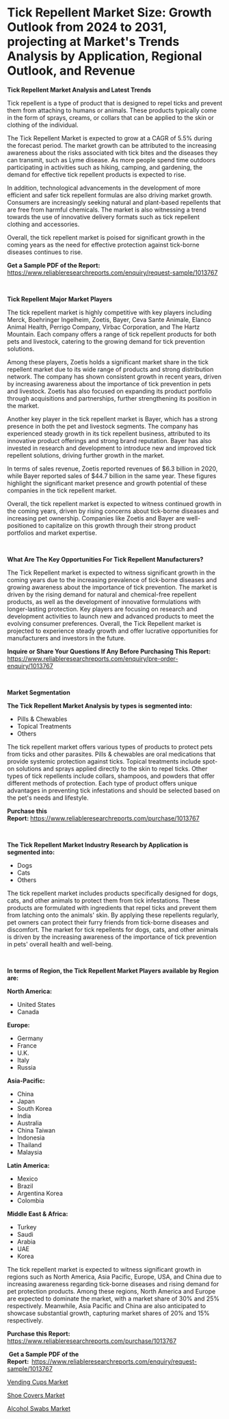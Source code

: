 <p><h1>Tick Repellent Market Size: Growth Outlook from 2024 to 2031, projecting at Market's Trends Analysis by Application, Regional Outlook, and Revenue</h1></p><p><strong>Tick Repellent Market Analysis and Latest Trends</strong></p>
<p><p>Tick repellent is a type of product that is designed to repel ticks and prevent them from attaching to humans or animals. These products typically come in the form of sprays, creams, or collars that can be applied to the skin or clothing of the individual.</p><p>The Tick Repellent Market is expected to grow at a CAGR of 5.5% during the forecast period. The market growth can be attributed to the increasing awareness about the risks associated with tick bites and the diseases they can transmit, such as Lyme disease. As more people spend time outdoors participating in activities such as hiking, camping, and gardening, the demand for effective tick repellent products is expected to rise.</p><p>In addition, technological advancements in the development of more efficient and safer tick repellent formulas are also driving market growth. Consumers are increasingly seeking natural and plant-based repellents that are free from harmful chemicals. The market is also witnessing a trend towards the use of innovative delivery formats such as tick repellent clothing and accessories.</p><p>Overall, the tick repellent market is poised for significant growth in the coming years as the need for effective protection against tick-borne diseases continues to rise.</p></p>
<p><strong>Get a Sample PDF of the Report:&nbsp;</strong> <a href="https://www.reliableresearchreports.com/enquiry/request-sample/1013767">https://www.reliableresearchreports.com/enquiry/request-sample/1013767</a></p>
<p>&nbsp;</p>
<p><strong>Tick Repellent Major Market Players</strong></p>
<p><p>The tick repellent market is highly competitive with key players including Merck, Boehringer Ingelheim, Zoetis, Bayer, Ceva Sante Animale, Elanco Animal Health, Perrigo Company, Virbac Corporation, and The Hartz Mountain. Each company offers a range of tick repellent products for both pets and livestock, catering to the growing demand for tick prevention solutions.</p><p>Among these players, Zoetis holds a significant market share in the tick repellent market due to its wide range of products and strong distribution network. The company has shown consistent growth in recent years, driven by increasing awareness about the importance of tick prevention in pets and livestock. Zoetis has also focused on expanding its product portfolio through acquisitions and partnerships, further strengthening its position in the market.</p><p>Another key player in the tick repellent market is Bayer, which has a strong presence in both the pet and livestock segments. The company has experienced steady growth in its tick repellent business, attributed to its innovative product offerings and strong brand reputation. Bayer has also invested in research and development to introduce new and improved tick repellent solutions, driving further growth in the market.</p><p>In terms of sales revenue, Zoetis reported revenues of $6.3 billion in 2020, while Bayer reported sales of $44.7 billion in the same year. These figures highlight the significant market presence and growth potential of these companies in the tick repellent market.</p><p>Overall, the tick repellent market is expected to witness continued growth in the coming years, driven by rising concerns about tick-borne diseases and increasing pet ownership. Companies like Zoetis and Bayer are well-positioned to capitalize on this growth through their strong product portfolios and market expertise.</p></p>
<p>&nbsp;</p>
<p><strong>What Are The Key Opportunities For Tick Repellent Manufacturers?</strong></p>
<p><p>The Tick Repellent market is expected to witness significant growth in the coming years due to the increasing prevalence of tick-borne diseases and growing awareness about the importance of tick prevention. The market is driven by the rising demand for natural and chemical-free repellent products, as well as the development of innovative formulations with longer-lasting protection. Key players are focusing on research and development activities to launch new and advanced products to meet the evolving consumer preferences. Overall, the Tick Repellent market is projected to experience steady growth and offer lucrative opportunities for manufacturers and investors in the future.</p></p>
<p><strong>Inquire or Share Your Questions If Any Before Purchasing This Report:</strong> <a href="https://www.reliableresearchreports.com/enquiry/pre-order-enquiry/1013767">https://www.reliableresearchreports.com/enquiry/pre-order-enquiry/1013767</a></p>
<p>&nbsp;</p>
<p><strong>Market Segmentation</strong></p>
<p><strong>The Tick Repellent Market Analysis by types is segmented into:</strong></p>
<p><ul><li>Pills & Chewables</li><li>Topical Treatments</li><li>Others</li></ul></p>
<p><p>The tick repellent market offers various types of products to protect pets from ticks and other parasites. Pills & chewables are oral medications that provide systemic protection against ticks. Topical treatments include spot-on solutions and sprays applied directly to the skin to repel ticks. Other types of tick repellents include collars, shampoos, and powders that offer different methods of protection. Each type of product offers unique advantages in preventing tick infestations and should be selected based on the pet's needs and lifestyle.</p></p>
<p><strong>Purchase this Report:&nbsp;</strong><a href="https://www.reliableresearchreports.com/purchase/1013767">https://www.reliableresearchreports.com/purchase/1013767</a></p>
<p>&nbsp;</p>
<p><strong>The Tick Repellent Market Industry Research by Application is segmented into:</strong></p>
<p><ul><li>Dogs</li><li>Cats</li><li>Others</li></ul></p>
<p><p>The tick repellent market includes products specifically designed for dogs, cats, and other animals to protect them from tick infestations. These products are formulated with ingredients that repel ticks and prevent them from latching onto the animals' skin. By applying these repellents regularly, pet owners can protect their furry friends from tick-borne diseases and discomfort. The market for tick repellents for dogs, cats, and other animals is driven by the increasing awareness of the importance of tick prevention in pets' overall health and well-being.</p></p>
<p>&nbsp;</p>
<p><strong>In terms of Region, the Tick Repellent Market Players available by Region are:</strong></p>
<p>
    <p> <strong> North America: </strong>
        <ul>
            <li>United States</li>
            <li>Canada</li>
        </ul>
        </p> 
    <p> <strong> Europe: </strong>
        <ul>
            <li>Germany</li>
            <li>France</li>
            <li>U.K.</li>
            <li>Italy</li>
            <li>Russia</li>
        </ul>
        </p> 
    <p> <strong> Asia-Pacific: </strong>
        <ul>
            <li>China</li>
            <li>Japan</li>
            <li>South Korea</li>
            <li>India</li>
            <li>Australia</li>
            <li>China Taiwan</li>
            <li>Indonesia</li>
            <li>Thailand</li>
            <li>Malaysia</li>
        </ul>
        </p> 
    <p> <strong> Latin America: </strong>
        <ul>
            <li>Mexico</li>
            <li>Brazil</li>
            <li>Argentina Korea</li>
            <li>Colombia</li>
        </ul>
        </p> 
    <p> <strong> Middle East & Africa: </strong>
        <ul>
            <li>Turkey</li>
            <li>Saudi</li>
            <li>Arabia</li>
            <li>UAE</li>
            <li>Korea</li>
        </ul>
    </p>
    </p>
<p><p>The tick repellent market is expected to witness significant growth in regions such as North America, Asia Pacific, Europe, USA, and China due to increasing awareness regarding tick-borne diseases and rising demand for pet protection products. Among these regions, North America and Europe are expected to dominate the market, with a market share of 30% and 25% respectively. Meanwhile, Asia Pacific and China are also anticipated to showcase substantial growth, capturing market shares of 20% and 15% respectively.</p></p>
<p><strong>Purchase this Report: </strong><a href="https://www.reliableresearchreports.com/purchase/1013767">https://www.reliableresearchreports.com/purchase/1013767</a></p>
<p>&nbsp;<strong>Get a Sample PDF of the Report:&nbsp;&nbsp;</strong><a href="https://www.reliableresearchreports.com/enquiry/request-sample/1013767">https://www.reliableresearchreports.com/enquiry/request-sample/1013767</a></p>
<p><strong></strong></p>
<p><p><a href="https://github.com/kosella/Market-Research-Report-List-2/blob/main/vending-cups-market.md">Vending Cups Market</a></p><p><a href="https://github.com/julyju69/Market-Research-Report-List-2/blob/main/shoe-covers-market.md">Shoe Covers Market</a></p><p><a href="https://github.com/nathandecarvalho/Market-Research-Report-List-2/blob/main/alcohol-swabs-market.md">Alcohol Swabs Market</a></p></p>